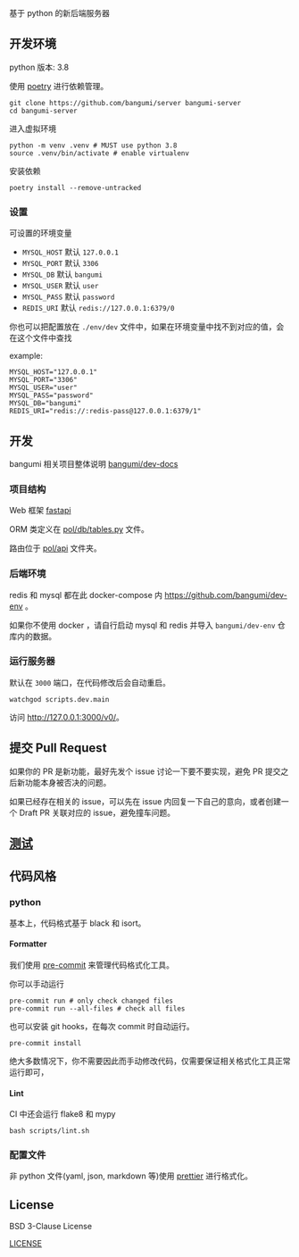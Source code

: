 基于 python 的新后端服务器

## 开发环境

python 版本: 3.8

使用 [poetry](https://github.com/python-poetry/poetry) 进行依赖管理。

```shell
git clone https://github.com/bangumi/server bangumi-server
cd bangumi-server
```

进入虚拟环境

```shell
python -m venv .venv # MUST use python 3.8
source .venv/bin/activate # enable virtualenv
```

安装依赖

```shell
poetry install --remove-untracked
```

### 设置

可设置的环境变量

- `MYSQL_HOST` 默认 `127.0.0.1`
- `MYSQL_PORT` 默认 `3306`
- `MYSQL_DB` 默认 `bangumi`
- `MYSQL_USER` 默认 `user`
- `MYSQL_PASS` 默认 `password`
- `REDIS_URI` 默认 `redis://127.0.0.1:6379/0`

你也可以把配置放在 `./env/dev` 文件中，如果在环境变量中找不到对应的值，会在这个文件中查找

example:

```text
MYSQL_HOST="127.0.0.1"
MYSQL_PORT="3306"
MYSQL_USER="user"
MYSQL_PASS="password"
MYSQL_DB="bangumi"
REDIS_URI="redis://:redis-pass@127.0.0.1:6379/1"
```

## 开发

bangumi 相关项目整体说明 [bangumi/dev-docs](https://github.com/bangumi/dev-docs)

### 项目结构

Web 框架 [fastapi](https://github.com/tiangolo/fastapi)

ORM 类定义在 [pol/db/tables.py](./pol/db/tables.py) 文件。

路由位于 [pol/api](./pol/api) 文件夹。

### 后端环境

redis 和 mysql 都在此 docker-compose 内 <https://github.com/bangumi/dev-env> 。

如果你不使用 docker ，请自行启动 mysql 和 redis 并导入 `bangumi/dev-env` 仓库内的数据。

### 运行服务器

默认在 `3000` 端口，在代码修改后会自动重启。

```shell
watchgod scripts.dev.main
```

访问 <http://127.0.0.1:3000/v0/>。

## 提交 Pull Request

如果你的 PR 是新功能，最好先发个 issue 讨论一下要不要实现，避免 PR 提交之后新功能本身被否决的问题。

如果已经存在相关的 issue，可以先在 issue 内回复一下自己的意向，或者创建一个 Draft PR 关联对应的 issue，避免撞车问题。

## [测试](./tests/readme.md)

## 代码风格

### python

基本上，代码格式基于 black 和 isort。

#### Formatter

我们使用 [pre-commit](https://github.com/pre-commit/pre-commit) 来管理代码格式化工具。

你可以手动运行

```shell
pre-commit run # only check changed files
pre-commit run --all-files # check all files
```

也可以安装 git hooks，在每次 commit 时自动运行。

```shell
pre-commit install
```

绝大多数情况下，你不需要因此而手动修改代码，仅需要保证相关格式化工具正常运行即可，

#### Lint

CI 中还会运行 flake8 和 mypy

```shell
bash scripts/lint.sh
```

### 配置文件

非 python 文件(yaml, json, markdown 等)使用 [prettier](https://prettier.io/) 进行格式化。

## License

BSD 3-Clause License

[LICENSE](https://github.com/bangumi/server/blob/master/LICENSE.md)
